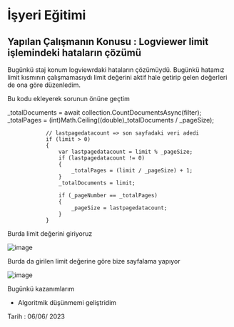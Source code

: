 # İşyeri Eğitimi


## Yapılan Çalışmanın Konusu :    Logviewer limit işlemindeki hataların çözümü 

Bugünkü staj konum logviewrdaki hataların çözümüydü. Bugünkü hatamız limit kısmının çalışmamasıydı limit değerini aktif hale getirip gelen değerleri de ona göre düzenledim.

Bu kodu ekleyerek sorunun önüne geçtim

   _totalDocuments = await collection.CountDocumentsAsync(filter);
                _totalPages = (int)Math.Ceiling((double)_totalDocuments / _pageSize);

                // lastpagedatacount => son sayfadaki veri adedi
                if (limit > 0)
                {
                    var lastpagedatacount = limit % _pageSize;
                    if (lastpagedatacount != 0)
                    {
                        _totalPages = (limit / _pageSize) + 1;
                    }
                    _totalDocuments = limit;

                    if (_pageNumber == _totalPages)
                    {
                        _pageSize = lastpagedatacount;
                    }
                }

Burda limit değerini giriyoruz

 ![image](https://github.com/omerkonca/isyeriegitimi/assets/65457096/617c0704-108a-4c26-8cc7-dc48bfac0f8c)



Burda da girilen limit değerine göre bize sayfalama yapıyor
 
![image](https://github.com/omerkonca/isyeriegitimi/assets/65457096/25058c9a-cf12-45b0-9244-881967cf6724)




Bugünkü kazanımlarım
-	Algoritmik düşünmemi geliştridim

















































 








Tarih : 06/06/ 2023

 
















































 	







 






